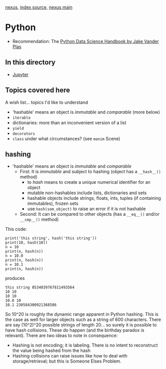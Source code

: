 [nexus](https://robfatland.github.io/nexus), [index source](https://github.com/robfatland/nexus/blob/gh-pages/index.md), 
[nexus main](https://github.com/robfatland/nexus/tree/main)


# Python

- Recommendation: The [Python Data Science Handbook by Jake Vander Plas](https://jakevdp.github.io/PythonDataScienceHandbook/)

## In this directory

* [Jupyter](https://github.com/robfatland/nexus)

## Topics covered here


A wish list... topics I'd like to understand


- 'hashable' means an object is *immutable* and *comparable* (more below)
- `iterable`
- dictionaries: more than an inconvenient version of a list
- `yield`
- `decorators`
- `class` under what circumstances? (see `manim` Scene)



## hashing

- 'hashable' means an object is *immutable* and *comparable*
    - First: It is *immutable* and subject to hashing (object has a `__hash__()` method)
        - to *hash* means to create a unique numerical identifier for an object
        - mutable non-hashables include lists, dictionaries and sets
        - hashable objects include strings, floats, ints, tuples (if containing immutables), frozen sets
        - use `hash(som_object)` to raise an error if it is not hashable
    - Second: It can be compared to other objects (has a `__eq__()` and/or `__cmp__()` method)


This code: 


```
print('this string', hash('this string'))
print(10, hash(10))
n = 10
print(n, hash(n))
n = 10.0
print(n, hash(n))
n = 10.1
print(n, hash(n))
```


produces


```
this string 8534039767811493564
10 10
10 10
10.0 10
10.1 230584300921368586
```

So 10^20 is roughly the dynamic range apparent in Python hashing. This is the case as well for larger objects such as a 
string of 600 characters. There are say (10^2)^20 possible strings of length 20... so surely it is possible to have 
hash collisions. These do happen (and the birthday paradox is relevant). There are two ideas to note in consequence:


- Hashing is not encoding; it is labeling. There is no intent to reconstruct the value being hashed from the hash
- Hashing collisions can raise issues like how to deal with storage/retrieval; but this is Someone Elses Problem.  
